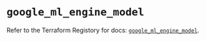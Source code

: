 # `google_ml_engine_model`

Refer to the Terraform Registory for docs: [`google_ml_engine_model`](https://www.terraform.io/docs/providers/google-beta/r/google_ml_engine_model).

